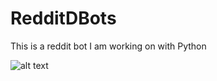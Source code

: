 # RedditDBots
This is a reddit bot I am working on with Python

![alt text](https://raw.githubD.com/Daniel-Aguila/RedditDBots/https://github.com/Daniel-Aguila/RedditDBots/blob/master/Screen%20Shot%202019-09-23%20at%201.14.31%20AM.png)
